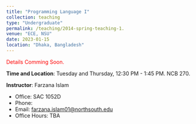 ```yaml
---
title: "Programming Language I"
collection: teaching
type: "Undergraduate"
permalink: /teaching/2014-spring-teaching-1.
venue: "ECE, NSU"
date: 2023-01-15
location: "Dhaka, Bangladesh"
---
```


<span style="color:red">Details Comming Soon.</span>

**Time and Location**: Tuesday and Thursday, 12:30 PM - 1:45 PM. NCB 270.

**Instructor**: Farzana Islam
- Office: SAC 1052D
- Phone: 
- Email: farzana.islam01@northsouth.edu
- Office Hours: TBA


